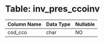 # Table: inv_pres_ccoinv

| Column Name | Data Type | Nullable |
|-------------|-----------|----------|
| cod_cco | char | NO |
